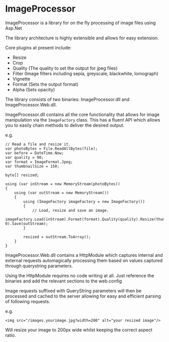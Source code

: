 ImageProcessor
===============

ImageProcessor is a library for on the fly processing of image files using Asp.Net

The library architecture is highly extensible and allows for easy extension.

Core plugins at present include:

 - Resize 
 - Crop
 - Quality (The quality to set the output for jpeg files)
 - Filter (Image filters including sepia, greyscale, blackwhite, lomograph)
 - Vignette 
 - Format (Sets the output format)
 - Alpha (Sets opacity)

The library consists of two binaries: ImageProcessor.dll and ImageProcessor.Web.dll.

ImageProcessor.dll contains all the core functionality that allows for image manipulation via the `ImageFactory` class. This has a fluent API which allows you to easily chain methods to deliver the desired output.

e.g.

    // Read a file and resize it.
    var photoBytes = File.ReadAllBytes(file);
    var before = DateTime.Now;
    var quality = 90;
    var format = ImageFormat.Jpeg;
    var thumbnailSize = 150;
    
    byte[] resized;
    
    using (var inStream = new MemoryStream(photoBytes))
    {
        using (var outStream = new MemoryStream())
        {
            using (ImageFactory imageFactory = new ImageFactory())
            {
                // Load, resize and save an image.
                imageFactory.Load(inStream).Format(format).Quality(quality).Resize(thumbnailSize, 0).Save(outStream);
            }
    
            resized = outStream.ToArray();
        }
    }

ImageProcessor.Web.dll contains a HttpModule which captures internal and external requests automagically processing them based on values captured through querystring parameters.

Using the HttpModule requires no code writing at all. Just reference the binaries and add the relevant sections to the web.config

Image requests suffixed with QueryString parameters will then be processed and cached to the server allowing for easy and efficient parsing of following requests.

e.g.

    <img src="/images.yourimage.jpg?width=200" alt="your resized image"/>

Will resize your image to 200px wide whilst keeping the correct aspect ratio.


